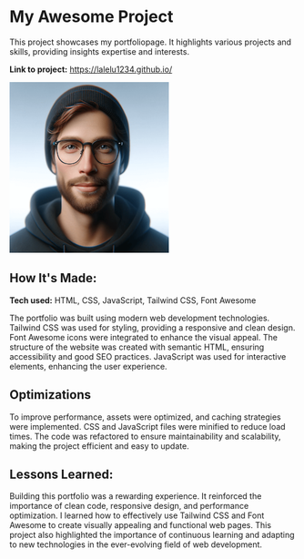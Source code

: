 
# My Awesome Project
This project showcases my portfoliopage. It highlights various projects and skills, providing insights expertise and interests.

**Link to project:** https://lalelu1234.github.io/

<img src="Bilder/gpt.png" alt="Ein KI-Bild von mir" width="280" height="300"/>


## How It's Made:

**Tech used:** HTML, CSS, JavaScript, Tailwind CSS, Font Awesome

The portfolio was built using modern web development technologies. Tailwind CSS was used for styling, providing a responsive and clean design. Font Awesome icons were integrated to enhance the visual appeal. The structure of the website was created with semantic HTML, ensuring accessibility and good SEO practices. JavaScript was used for interactive elements, enhancing the user experience.

## Optimizations
To improve performance, assets were optimized, and caching strategies were implemented. CSS and JavaScript files were minified to reduce load times. The code was refactored to ensure maintainability and scalability, making the project efficient and easy to update.

## Lessons Learned:

Building this portfolio was a rewarding experience. It reinforced the importance of clean code, responsive design, and performance optimization. I learned how to effectively use Tailwind CSS and Font Awesome to create visually appealing and functional web pages. This project also highlighted the importance of continuous learning and adapting to new technologies in the ever-evolving field of web development.

